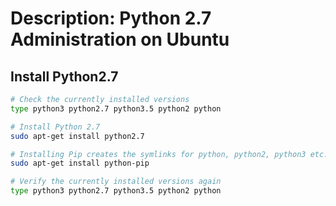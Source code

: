 # Description: Python 2.7 Administration on Ubuntu

## Install Python2.7
```bash
# Check the currently installed versions
type python3 python2.7 python3.5 python2 python

# Install Python 2.7
sudo apt-get install python2.7

# Installing Pip creates the symlinks for python, python2, python3 etc.
sudo apt-get install python-pip

# Verify the currently installed versions again
type python3 python2.7 python3.5 python2 python
```
